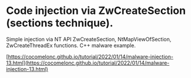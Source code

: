 # Code injection via ZwCreateSection (sections technique).

Simple injection via NT API ZwCreateSection, NtMapViewOfSection, ZwCreateThreadEx functions. C++ malware example.    

[https://cocomelonc.github.io/tutorial/2022/01/14/malware-injection-13.html](https://cocomelonc.github.io/tutorial/2022/01/14/malware-injection-13.html)   

